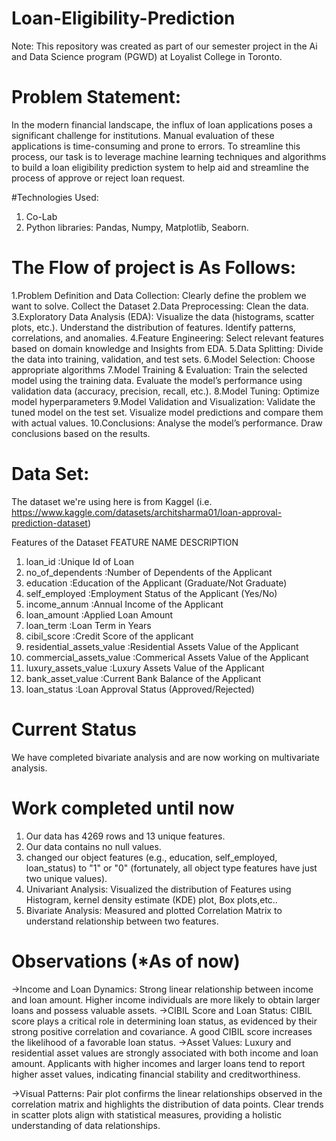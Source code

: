 # Loan-Eligibility-Prediction

Note: This repository was created as part of our semester project in the Ai and Data Science program (PGWD) at Loyalist College in Toronto.

# Problem Statement: 
In the modern financial landscape, the influx of loan applications poses a significant challenge for institutions. Manual evaluation of these applications is time-consuming and prone to errors. To streamline this process, our task is to leverage machine learning techniques and algorithms to build a loan eligibility prediction system to help aid and streamline the process of approve or reject loan request.

#Technologies Used:
1) Co-Lab
2) Python
   libraries: Pandas,
              Numpy,
              Matplotlib,
              Seaborn.

# The Flow of project is As Follows:

1.Problem Definition and Data Collection:
    Clearly define the problem we want to solve.
	  Collect the Dataset
2.Data Preprocessing:
	  Clean the data.
3.Exploratory Data Analysis (EDA):
	  Visualize the data (histograms, scatter plots, etc.).
	  Understand the distribution of features.
	  Identify patterns, correlations, and anomalies.
4.Feature Engineering:
	  Select relevant features based on domain knowledge and Insights from EDA.
5.Data Splitting:
	  Divide the data into training, validation, and test sets.
6.Model Selection:
	  Choose appropriate algorithms
7.Model Training & Evaluation:
	  Train the selected model using the training data.
	  Evaluate the model’s performance using validation data (accuracy, precision, recall, etc.).
8.Model Tuning:
	  Optimize model hyperparameters 
9.Model Validation and Visualization:
	  Validate the tuned model on the test set.
	  Visualize model predictions and compare them with actual values.
10.Conclusions:
	  Analyse the model’s performance.
	  Draw conclusions based on the results.


# Data Set:
The dataset we're using here is from Kaggel (i.e. https://www.kaggle.com/datasets/architsharma01/loan-approval-prediction-dataset)

Features of the Dataset
      FEATURE NAME                  DESCRIPTION
1.  loan_id			                  :Unique Id of Loan
2.  no_of_dependents 	          	:Number of Dependents of the Applicant
3.  education		                	:Education of the Applicant (Graduate/Not Graduate)
4.  self_employed	              	:Employment Status of the Applicant (Yes/No)
5.  income_annum	              	:Annual Income of the Applicant
6.  loan_amount		              	:Applied Loan Amount
7.  loan_term			                :Loan Term in Years
8.  cibil_score		              	:Credit Score of the applicant
9.  residential_assets_value	    :Residential Assets Value of the Applicant
10. commercial_assets_value	      :Commerical Assets Value of the Applicant	
11. luxury_assets_value		        :Luxury Assets Value of the Applicant
12. bank_asset_value		          :Current Bank Balance of the Applicant
13. loan_status			              :Loan Approval Status (Approved/Rejected)

# Current Status

We have completed bivariate analysis and are now working on multivariate analysis.

# Work completed until now 

1. Our data has 4269 rows and 13 unique features.
2. Our data contains no null values.
3. changed our object features (e.g., education, self_employed, loan_status) to "1" or "0" (fortunately, all object type features have just two unique values).
4. Univariant Analysis: Visualized the distribution of Features using Histogram, kernel density estimate (KDE) plot, Box plots,etc..
5. Bivariate Analysis: Measured and plotted Correlation Matrix to understand relationship between two features.

# Observations (*As of now)

->Income and Loan Dynamics:
	Strong linear relationship between income and loan amount. Higher income individuals are more likely to obtain larger loans and possess valuable assets.
->CIBIL Score and Loan Status:
  CIBIL score plays a critical role in determining loan status, as evidenced by their strong positive correlation and covariance. A good CIBIL score increases the 
  likelihood of a favorable loan status.
->Asset Values:
	Luxury and residential asset values are strongly associated with both income and loan amount. Applicants with higher incomes and larger loans tend to report higher asset 
  values, indicating financial stability and creditworthiness.
  
->Visual Patterns:
	Pair plot confirms the linear relationships observed in the correlation matrix and highlights the distribution of data points. Clear trends in scatter plots align with 
  statistical measures, providing a holistic understanding of data relationships.



